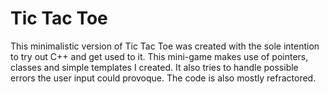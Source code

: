 # Tic Tac Toe

This minimalistic version of Tic Tac Toe was created with the sole intention to try out C++ and get used to it. This mini-game makes use of pointers, classes and simple templates I created. It also tries to handle possible errors the user input could provoque. The code is also mostly refractored.